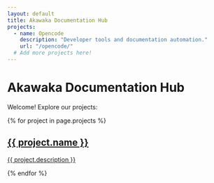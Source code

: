 ```yaml
---
layout: default
title: Akawaka Documentation Hub
projects:
  - name: Opencode
    description: "Developer tools and documentation automation."
    url: "/opencode/"
  # Add more projects here!
---
```


# Akawaka Documentation Hub

Welcome! Explore our projects:

<div class="cards">
  {% for project in page.projects %}
    <a class="card" href="{{ project.url }}">
      <h2>{{ project.name }}</h2>
      <p>{{ project.description }}</p>
    </a>
  {% endfor %}
</div>